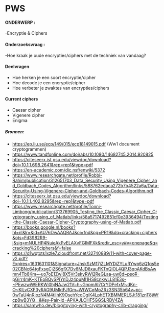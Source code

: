 # PWS

#### ONDERWERP :
-Encryptie & Ciphers



#### Onderzoeksvraag :
-Hoe kraak je oude encrypties/ciphers met de techniek van vandaag?


#### Deelvragen
- Hoe herken je een soort encryptie/cipher
- Hoe decode je een encryptie/cipher
- Hoe verbeter je zwaktes van encrypties/ciphers



#### Current ciphers 
- Caesar cipher
- Vigenere cipher
- Enigma



##### Bronnen:
- https://ep.liu.se/ecp/149/015/ecp18149015.pdf (Ww1 document cryptogrammen)
- https://www.tandfonline.com/doi/abs/10.1080/14682745.2014.920825 
- https://citeseerx.ist.psu.edu/viewdoc/download?doi=10.1.1.698.2641&rep=rep1&type=pdf
- https://en-academic.com/dic.nsf/enwiki/5372
- https://www.researchgate.net/profile/Robbi-Rahim/publication/312651703_Data_Security_Using_Vigenere_Cipher_and_Goldbach_Codes_Algorithm/links/588762edaca272b7b4522a6a/Data-Security-Using-Vigenere-Cipher-and-Goldbach-Codes-Algorithm.pdf
- https://citeseerx.ist.psu.edu/viewdoc/download?doi=10.1.1.402.8295&rep=rep1&type=pdf
- https://www.researchgate.net/profile/Tonni-Limbong/publication/313769905_Testing_the_Classic_Caesar_Cipher_Cryptography_using_of_Matlab/links/58a5717492851cf0e3936494/Testing-the-Classic-Caesar-Cipher-Cryptography-using-of-Matlab.pdf
- https://books.google.nl/books?hl=nl&lr=&id=AU76DwAAQBAJ&oi=fnd&pg=PR19&dq=cracking+ciphers&ots=Fd3982R9-j&sig=mNULHP4NuieAkPvELAXvFGIMFXk&redir_esc=y#v=onepage&q=cracking%20ciphers&f=false
- https://d1wqtxts1xzle7.cloudfront.net/32740889/11-with-cover-page-v2.pdf?Expires=1631631101&Signature=JhskSzM17jZLMYDiZYLuRYwp6zQ1qs5e02CBNc64tgFxsgCj2S6gfX7Dv6MJD8xauFKTnQlOL4QPJ3qpAKdBsAwmn4Tb8Km~-uo7oE1ZwI8X5Vr3skyRWl2ReGLaa-uw8d~psoR-pGirr4mK~KTEoBQvSPlYnDJz4puMI1HS8cnkwLL81E3s-~PEwzwiWERKWi0hjNAJw21V~h~GnpmAl7CrYDPefxM~dKn-O~KlLvCXF3yRAG9UMktFJfGm~WfWCqMoZRz3SN35b64v~pc-0wTaU4nRiozN4M4tllhK9OsehYcoCgiK4LphETXBMMERLSJt181znT8jWfcp8wB3YQ__&Key-Pair-Id=APKAJLOHF5GGSLRBV4ZA
- https://samwho.dev/blog/toying-with-cryptography-crib-dragging/
